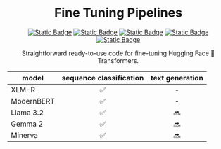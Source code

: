 <h1 align="center">
  Fine Tuning Pipelines
</h1>
<div align="center">
  
  <a href="">![Static Badge](https://img.shields.io/badge/XLM_R-red)</a>
  <a href="">![Static Badge](https://img.shields.io/badge/ModernBERT-yellow)</a>
  <a href="">![Static Badge](https://img.shields.io/badge/Llama_3.2-blue)</a>
  <a href="">![Static Badge](https://img.shields.io/badge/Gemma_2-green)</a>
  <a href="">![Static Badge](https://img.shields.io/badge/Minerva-cian)</a>
  
</div>

<p align="center">
  Straightforward ready-to-use code for fine-tuning Hugging Face 🤗 Transformers.
</p>

<div align="center">
  
| model | sequence classification | text generation |
| ----- | :-----------------------: | :---------------: |
| XLM-R |  ✅                    | -              |
| ModernBERT |  ✅                    | -              |
| Llama 3.2 |  ✅                    | 🔜              |
| Gemma 2 |  ✅                    | 🔜              |
| Minerva |  ✅                    | 🔜              |

</div>
